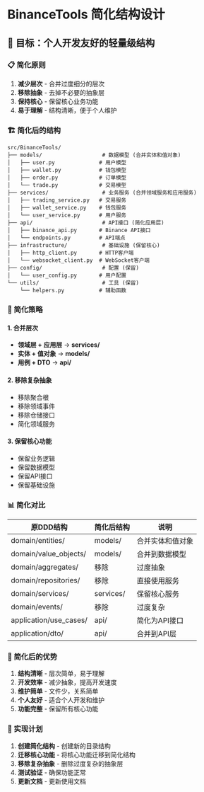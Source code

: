 # BinanceTools 简化结构设计

## 🎯 目标：个人开发友好的轻量级结构

### 📋 简化原则

1. **减少层次** - 合并过度细分的层次
2. **移除抽象** - 去掉不必要的抽象层
3. **保持核心** - 保留核心业务功能
4. **易于理解** - 结构清晰，便于个人维护

### 🏗️ 简化后的结构

```
src/BinanceTools/
├── models/                   # 数据模型 (合并实体和值对象)
│   ├── user.py              # 用户模型
│   ├── wallet.py            # 钱包模型
│   ├── order.py             # 订单模型
│   └── trade.py             # 交易模型
├── services/                 # 业务服务 (合并领域服务和应用服务)
│   ├── trading_service.py   # 交易服务
│   ├── wallet_service.py    # 钱包服务
│   └── user_service.py      # 用户服务
├── api/                      # API接口 (简化应用层)
│   ├── binance_api.py       # Binance API接口
│   └── endpoints.py         # API端点
├── infrastructure/           # 基础设施 (保留核心)
│   ├── http_client.py       # HTTP客户端
│   └── websocket_client.py  # WebSocket客户端
├── config/                   # 配置 (保留)
│   └── user_config.py       # 用户配置
└── utils/                    # 工具 (保留)
    └── helpers.py           # 辅助函数
```

### 🔄 简化策略

#### 1. 合并层次
- **领域层 + 应用层** → **services/**
- **实体 + 值对象** → **models/**
- **用例 + DTO** → **api/**

#### 2. 移除复杂抽象
- 移除聚合根
- 移除领域事件
- 移除仓储接口
- 简化领域服务

#### 3. 保留核心功能
- 保留业务逻辑
- 保留数据模型
- 保留API接口
- 保留基础设施

### 📊 简化对比

| 原DDD结构 | 简化后结构 | 说明 |
|-----------|------------|------|
| domain/entities/ | models/ | 合并实体和值对象 |
| domain/value_objects/ | models/ | 合并到数据模型 |
| domain/aggregates/ | 移除 | 过度抽象 |
| domain/repositories/ | 移除 | 直接使用服务 |
| domain/services/ | services/ | 保留核心服务 |
| domain/events/ | 移除 | 过度复杂 |
| application/use_cases/ | api/ | 简化为API接口 |
| application/dto/ | api/ | 合并到API层 |

### 🎯 简化后的优势

1. **结构清晰** - 层次简单，易于理解
2. **开发效率** - 减少抽象，提高开发速度
3. **维护简单** - 文件少，关系简单
4. **个人友好** - 适合个人开发和维护
5. **功能完整** - 保留所有核心功能

### 📝 实现计划

1. **创建简化结构** - 创建新的目录结构
2. **迁移核心功能** - 将核心功能迁移到简化结构
3. **移除复杂抽象** - 删除过度复杂的抽象层
4. **测试验证** - 确保功能正常
5. **更新文档** - 更新使用文档
